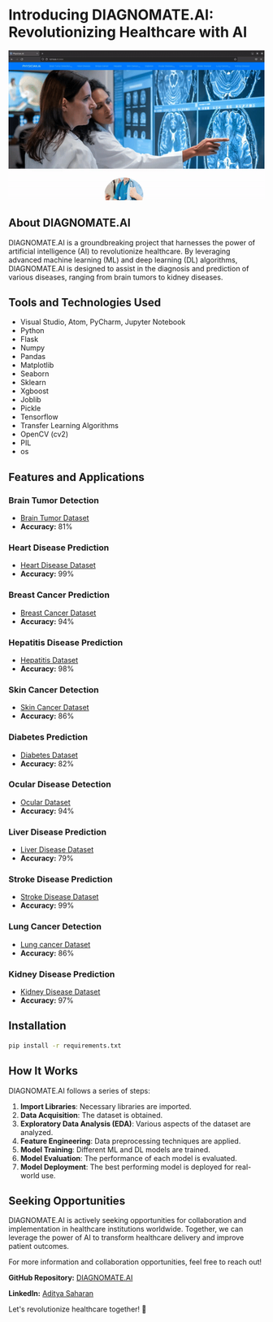 # Introducing DIAGNOMATE.AI: Revolutionizing Healthcare with AI

![Physician.Ai](physician_vid.gif)

## About DIAGNOMATE.AI

DIAGNOMATE.AI is a groundbreaking project that harnesses the power of artificial intelligence (AI) to revolutionize healthcare. By leveraging advanced machine learning (ML) and deep learning (DL) algorithms, DIAGNOMATE.AI is designed to assist in the diagnosis and prediction of various diseases, ranging from brain tumors to kidney diseases.

## Tools and Technologies Used
- Visual Studio, Atom, PyCharm, Jupyter Notebook
- Python
- Flask
- Numpy
- Pandas
- Matplotlib
- Seaborn
- Sklearn
- Xgboost
- Joblib
- Pickle
- Tensorflow
- Transfer Learning Algorithms
- OpenCV (cv2)
- PIL
- os



## Features and Applications

### Brain Tumor Detection
- [Brain Tumor Dataset](https://www.kaggle.com/datasets/navoneel/brain-mri-images-for-brain-tumor-detection)
- **Accuracy:** 81%

### Heart Disease Prediction
- [Heart Disease Dataset](https://www.kaggle.com/datasets/johnsmith88/heart-disease-dataset)
- **Accuracy:** 99%

### Breast Cancer Prediction
- [Breast Cancer Dataset](https://www.kaggle.com/datasets/uciml/breast-cancer-wisconsin-data)
- **Accuracy:** 94%

### Hepatitis Disease Prediction
- [Hepatitis Dataset](https://www.kaggle.com/datasets/fedesoriano/hepatitis-c-dataset)
- **Accuracy:** 98%

### Skin Cancer Detection
- [Skin Cancer Dataset](https://www.kaggle.com/datasets/fanconic/skin-cancer-malignant-vs-benign)
- **Accuracy:** 86%

### Diabetes Prediction
- [Diabetes Dataset](https://www.kaggle.com/datasets/mathchi/diabetes-data-set)
- **Accuracy:** 82%

### Ocular Disease Detection
- [Ocular Dataset](https://www.kaggle.com/datasets/andrewmvd/ocular-disease-recognition-odir5k)
- **Accuracy:** 94%

### Liver Disease Prediction
- [Liver Disease Dataset](https://www.kaggle.com/datasets/uciml/indian-liver-patient-records)
- **Accuracy:** 79%

### Stroke Disease Prediction
- [Stroke Disease Dataset](https://www.kaggle.com/datasets/fedesoriano/stroke-prediction-dataset)
- **Accuracy:** 99%

### Lung Cancer Detection
- [Lung cancer Dataset](https://www.kaggle.com/datasets/mohamedhanyyy/chest-ctscan-images)
- **Accuracy:** 86%

### Kidney Disease Prediction
- [Kidney Disease Dataset](https://www.kaggle.com/datasets/mansoordaku/ckdisease)
- **Accuracy:** 97%


## Installation

```bash
pip install -r requirements.txt
```

## How It Works

DIAGNOMATE.AI follows a series of steps:
1. **Import Libraries**: Necessary libraries are imported.
2. **Data Acquisition**: The dataset is obtained.
3. **Exploratory Data Analysis (EDA)**: Various aspects of the dataset are analyzed.
4. **Feature Engineering**: Data preprocessing techniques are applied.
5. **Model Training**: Different ML and DL models are trained.
6. **Model Evaluation**: The performance of each model is evaluated.
7. **Model Deployment**: The best performing model is deployed for real-world use.

## Seeking Opportunities

DIAGNOMATE.AI is actively seeking opportunities for collaboration and implementation in healthcare institutions worldwide. Together, we can leverage the power of AI to transform healthcare delivery and improve patient outcomes.

For more information and collaboration opportunities, feel free to reach out!

**GitHub Repository:** [DIAGNOMATE.AI](https://github.com/Adityasaharan04/DIAGNOMATE.AI)

**LinkedIn:** [Aditya Saharan](https://www.linkedin.com/in/aditya-saharan-10403325a/)

Let's revolutionize healthcare together! 🌟
